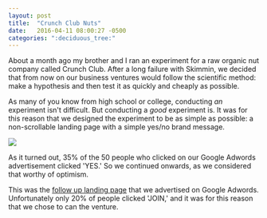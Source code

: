 ```yaml
---
layout: post
title:  "Crunch Club Nuts"
date:   2016-04-11 08:00:27 -0500
categories: ":deciduous_tree:"
---
```


<p>About a month ago my brother and I ran an experiment for a raw organic nut company called Crunch Club. After a long failure with Skimmin, we decided that from now on our business ventures would follow the scientific method: make a hypothesis and then test it as quickly and cheaply as possible.</p> 

<p>As many of you know from high school or college, conducting <em>an</em> experiment isn't difficult. But conducting a <em>good</em> experiment is. It was for this reason that we designed the experiment to be as simple as possible: a non-scrollable landing page with a simple yes/no brand message.</p>

<img src="http://i.imgur.com/IFpB26T.png"/>

<p>As it turned out, 35% of the 50 people who clicked on our Google Adwords advertisement clicked 'YES.' So we continued onwards, as we considered that worthy of optimism.</p>

<p>This was the <a href="http://davemuench.com/crunch-club">follow up landing page</a> that we advertised on Google Adwords. Unfortunately only 20% of people clicked 'JOIN,' and it was for this reason that we chose to can the venture.
